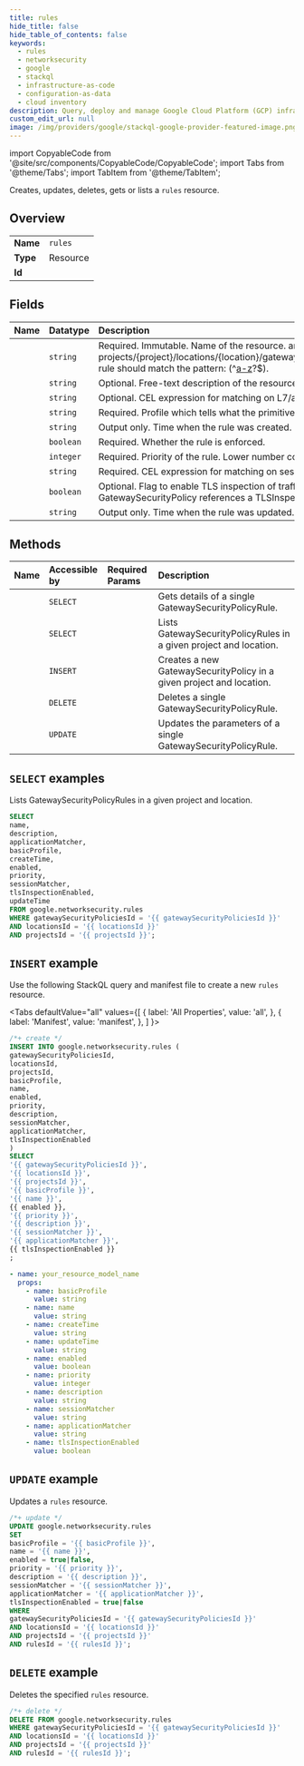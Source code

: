```yaml
---
title: rules
hide_title: false
hide_table_of_contents: false
keywords:
  - rules
  - networksecurity
  - google
  - stackql
  - infrastructure-as-code
  - configuration-as-data
  - cloud inventory
description: Query, deploy and manage Google Cloud Platform (GCP) infrastructure and resources using SQL
custom_edit_url: null
image: /img/providers/google/stackql-google-provider-featured-image.png
---
```


import CopyableCode from '@site/src/components/CopyableCode/CopyableCode';
import Tabs from '@theme/Tabs';
import TabItem from '@theme/TabItem';

Creates, updates, deletes, gets or lists a <code>rules</code> resource.

## Overview
<table><tbody>
<tr><td><b>Name</b></td><td><code>rules</code></td></tr>
<tr><td><b>Type</b></td><td>Resource</td></tr>
<tr><td><b>Id</b></td><td><CopyableCode code="google.networksecurity.rules" /></td></tr>
</tbody></table>

## Fields
| Name | Datatype | Description |
|:-----|:---------|:------------|
| <CopyableCode code="name" /> | `string` | Required. Immutable. Name of the resource. ame is the full resource name so projects/{project}/locations/{location}/gatewaySecurityPolicies/{gateway_security_policy}/rules/{rule} rule should match the pattern: (^[a-z]([a-z0-9-]{0,61}[a-z0-9])?$). |
| <CopyableCode code="description" /> | `string` | Optional. Free-text description of the resource. |
| <CopyableCode code="applicationMatcher" /> | `string` | Optional. CEL expression for matching on L7/application level criteria. |
| <CopyableCode code="basicProfile" /> | `string` | Required. Profile which tells what the primitive action should be. |
| <CopyableCode code="createTime" /> | `string` | Output only. Time when the rule was created. |
| <CopyableCode code="enabled" /> | `boolean` | Required. Whether the rule is enforced. |
| <CopyableCode code="priority" /> | `integer` | Required. Priority of the rule. Lower number corresponds to higher precedence. |
| <CopyableCode code="sessionMatcher" /> | `string` | Required. CEL expression for matching on session criteria. |
| <CopyableCode code="tlsInspectionEnabled" /> | `boolean` | Optional. Flag to enable TLS inspection of traffic matching on , can only be true if the parent GatewaySecurityPolicy references a TLSInspectionConfig. |
| <CopyableCode code="updateTime" /> | `string` | Output only. Time when the rule was updated. |

## Methods
| Name | Accessible by | Required Params | Description |
|:-----|:--------------|:----------------|:------------|
| <CopyableCode code="projects_locations_gateway_security_policies_rules_get" /> | `SELECT` | <CopyableCode code="gatewaySecurityPoliciesId, locationsId, projectsId, rulesId" /> | Gets details of a single GatewaySecurityPolicyRule. |
| <CopyableCode code="projects_locations_gateway_security_policies_rules_list" /> | `SELECT` | <CopyableCode code="gatewaySecurityPoliciesId, locationsId, projectsId" /> | Lists GatewaySecurityPolicyRules in a given project and location. |
| <CopyableCode code="projects_locations_gateway_security_policies_rules_create" /> | `INSERT` | <CopyableCode code="gatewaySecurityPoliciesId, locationsId, projectsId" /> | Creates a new GatewaySecurityPolicy in a given project and location. |
| <CopyableCode code="projects_locations_gateway_security_policies_rules_delete" /> | `DELETE` | <CopyableCode code="gatewaySecurityPoliciesId, locationsId, projectsId, rulesId" /> | Deletes a single GatewaySecurityPolicyRule. |
| <CopyableCode code="projects_locations_gateway_security_policies_rules_patch" /> | `UPDATE` | <CopyableCode code="gatewaySecurityPoliciesId, locationsId, projectsId, rulesId" /> | Updates the parameters of a single GatewaySecurityPolicyRule. |

## `SELECT` examples

Lists GatewaySecurityPolicyRules in a given project and location.

```sql
SELECT
name,
description,
applicationMatcher,
basicProfile,
createTime,
enabled,
priority,
sessionMatcher,
tlsInspectionEnabled,
updateTime
FROM google.networksecurity.rules
WHERE gatewaySecurityPoliciesId = '{{ gatewaySecurityPoliciesId }}'
AND locationsId = '{{ locationsId }}'
AND projectsId = '{{ projectsId }}';
```

## `INSERT` example

Use the following StackQL query and manifest file to create a new <code>rules</code> resource.

<Tabs
    defaultValue="all"
    values={[
        { label: 'All Properties', value: 'all', },
        { label: 'Manifest', value: 'manifest', },
    ]
}>
<TabItem value="all">

```sql
/*+ create */
INSERT INTO google.networksecurity.rules (
gatewaySecurityPoliciesId,
locationsId,
projectsId,
basicProfile,
name,
enabled,
priority,
description,
sessionMatcher,
applicationMatcher,
tlsInspectionEnabled
)
SELECT 
'{{ gatewaySecurityPoliciesId }}',
'{{ locationsId }}',
'{{ projectsId }}',
'{{ basicProfile }}',
'{{ name }}',
{{ enabled }},
'{{ priority }}',
'{{ description }}',
'{{ sessionMatcher }}',
'{{ applicationMatcher }}',
{{ tlsInspectionEnabled }}
;
```
</TabItem>
<TabItem value="manifest">

```yaml
- name: your_resource_model_name
  props:
    - name: basicProfile
      value: string
    - name: name
      value: string
    - name: createTime
      value: string
    - name: updateTime
      value: string
    - name: enabled
      value: boolean
    - name: priority
      value: integer
    - name: description
      value: string
    - name: sessionMatcher
      value: string
    - name: applicationMatcher
      value: string
    - name: tlsInspectionEnabled
      value: boolean

```
</TabItem>
</Tabs>

## `UPDATE` example

Updates a <code>rules</code> resource.

```sql
/*+ update */
UPDATE google.networksecurity.rules
SET 
basicProfile = '{{ basicProfile }}',
name = '{{ name }}',
enabled = true|false,
priority = '{{ priority }}',
description = '{{ description }}',
sessionMatcher = '{{ sessionMatcher }}',
applicationMatcher = '{{ applicationMatcher }}',
tlsInspectionEnabled = true|false
WHERE 
gatewaySecurityPoliciesId = '{{ gatewaySecurityPoliciesId }}'
AND locationsId = '{{ locationsId }}'
AND projectsId = '{{ projectsId }}'
AND rulesId = '{{ rulesId }}';
```

## `DELETE` example

Deletes the specified <code>rules</code> resource.

```sql
/*+ delete */
DELETE FROM google.networksecurity.rules
WHERE gatewaySecurityPoliciesId = '{{ gatewaySecurityPoliciesId }}'
AND locationsId = '{{ locationsId }}'
AND projectsId = '{{ projectsId }}'
AND rulesId = '{{ rulesId }}';
```
